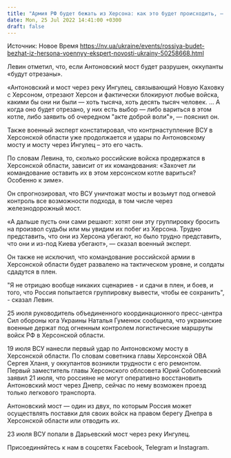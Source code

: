 ```yaml
---
title: "Армия РФ будет бежать из Херсона: как это будет происходить, — рассказывает военный эксперт"
date: Mon, 25 Jul 2022 14:41:00 +0300
draft: false
---
```

Источник: Новое Время https://nv.ua/ukraine/events/rossiya-budet-bezhat-iz-hersona-voennyy-ekspert-novosti-ukrainy-50258668.html


Левин отметил, что, если Антоновский мост будет разрушен, оккупанты «будут отрезаны».

«Антоновский и мост через реку Ингулец, связывающий Новую Каховку с Херсоном, отрезают Херсон и фактически блокируют любые войска, какими бы они ни были — хоть тысяча, хоть десять тысяч человек. … А когда оно будет отрезано, у них есть выбор — либо вариться в этом котле, либо заявить об очередном "акте доброй воли"», — пояснил он.

Также военный эксперт констатировал, что контрнаступление ВСУ в Херсонской области уже продолжается и удары по Антоновскому мосту и мосту через Ингулец – это его часть.

По словам Левина, то, сколько российские войска продержатся в Херсонской области, зависит от их командования: «Захочет ли командование оставить их в этом херсонском котле вариться? Особенно к зиме».

Он спрогнозировал, что ВСУ уничтожат мосты и возьмут под огневой контроль все возможности подхода, в том числе через железнодорожный мост.

«А дальше пусть они сами решают: хотят они эту группировку бросить на произвол судьбы или мы увидим их побег из Херсона. Трудно представить, что они из Херсона убегают, но было трудно представить, что они и из-под Киева убегают», — сказал военный эксперт.

Он также не исключил, что командование российской армии в Херсонской области будет развалено на тактическом уровне, и солдаты сдадутся в плен.

"Я не отрицаю вообще никаких сценариев - и сдачи в плен, и боев, и того, что Россия попытается группировку вывести, чтобы ее сохранить", - сказал Левин.

25 июля руководитель объединенного координационного пресс-центра Сил обороны юга Украины Наталья Гуменюк сообщила, что украинские военные держат под огненным контролем логистические маршруты войск РФ в Херсонской области.

19 июля ВСУ нанесли первый удар по Антоновскому мосту в Херсонской области. По словам советника главы Херсонской ОВА Сергея Хланя, у оккупантов возникли трудности с его ремонтом. Первый заместитель главы Херсонского облсовета Юрий Соболевский заявил 21 июля, что россияне не могут оперативно восстановить Антоновский мост через Днепр, сейчас по нему возможен проезд только легкового транспорта.

Антоновский мост — один из двух, по которым Россия может осуществлять поставки для своих войск на правом берегу Днепра в Херсонской области или отводить их.

23 июля ВСУ попали в Дарьевский мост через реку Ингулец.

Присоединяйтесь к нам в соцсетях Facebook, Telegram и Instagram.
